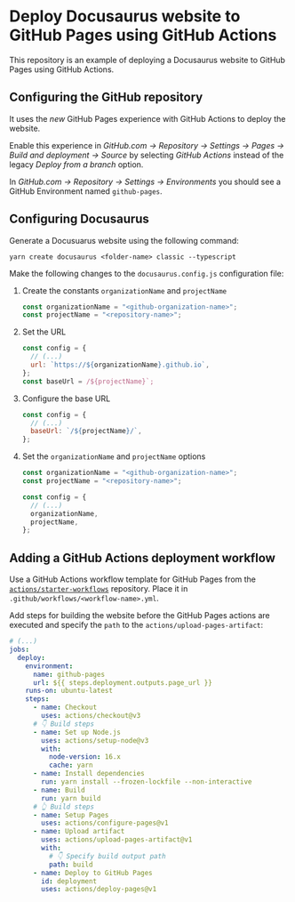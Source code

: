 # Deploy Docusaurus website to GitHub Pages using GitHub Actions

This repository is an example of deploying a Docusaurus website to GitHub Pages using GitHub Actions.

## Configuring the GitHub repository

It uses the _new_ GitHub Pages experience with GitHub Actions to deploy the website.

Enable this experience in _GitHub.com -> Repository -> Settings -> Pages -> Build and deployment -> Source_ by selecting _GitHub Actions_ instead of the legacy _Deploy from a branch_ option.

In _GitHub.com -> Repository -> Settings -> Environments_ you should see a GitHub Environment named `github-pages`.

## Configuring Docusaurus

Generate a Docusuarus website using the following command:

```shell
yarn create docusaurus <folder-name> classic --typescript
```

Make the following changes to the `docusaurus.config.js` configuration file:

1. Create the constants `organizationName` and `projectName`
   ```javascript
   const organizationName = "<github-organization-name>";
   const projectName = "<repository-name>";
   ```
1. Set the URL
   ```javascript
   const config = {
     // (...)
     url: `https://${organizationName}.github.io`,
   };
   const baseUrl = /${projectName}`;
   ```
1. Configure the base URL
   ```javascript
   const config = {
     // (...)
     baseUrl: `/${projectName}/`,
   };
   ```
1. Set the `organizationName` and `projectName` options

   ```javascript
   const organizationName = "<github-organization-name>";
   const projectName = "<repository-name>";

   const config = {
     // (...)
     organizationName,
     projectName,
   };
   ```

## Adding a GitHub Actions deployment workflow

Use a GitHub Actions workflow template for GitHub Pages from the [`actions/starter-workflows`](https://github.com/actions/starter-workflows) repository. Place it in `.github/workflows/<workflow-name>.yml`.

Add steps for building the website before the GitHub Pages actions are executed and specify the `path` to the `actions/upload-pages-artifact`:

```yaml
# (...)
jobs:
  deploy:
    environment:
      name: github-pages
      url: ${{ steps.deployment.outputs.page_url }}
    runs-on: ubuntu-latest
    steps:
      - name: Checkout
        uses: actions/checkout@v3
      # 👇 Build steps
      - name: Set up Node.js
        uses: actions/setup-node@v3
        with:
          node-version: 16.x
          cache: yarn
      - name: Install dependencies
        run: yarn install --frozen-lockfile --non-interactive
      - name: Build
        run: yarn build
      # 👆 Build steps
      - name: Setup Pages
        uses: actions/configure-pages@v1
      - name: Upload artifact
        uses: actions/upload-pages-artifact@v1
        with:
          # 👇 Specify build output path
          path: build
      - name: Deploy to GitHub Pages
        id: deployment
        uses: actions/deploy-pages@v1
```
